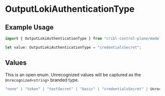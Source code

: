 # OutputLokiAuthenticationType

## Example Usage

```typescript
import { OutputLokiAuthenticationType } from "cribl-control-plane/models";

let value: OutputLokiAuthenticationType = "credentialsSecret";
```

## Values

This is an open enum. Unrecognized values will be captured as the `Unrecognized<string>` branded type.

```typescript
"none" | "token" | "textSecret" | "basic" | "credentialsSecret" | Unrecognized<string>
```